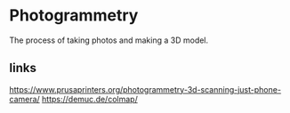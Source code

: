 # Photogrammetry
The process of taking photos and making a 3D model.

## links
https://www.prusaprinters.org/photogrammetry-3d-scanning-just-phone-camera/
https://demuc.de/colmap/